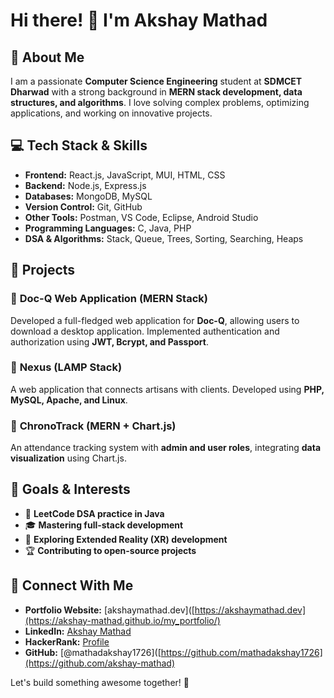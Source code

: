 # Hi there! 👋 I'm Akshay Mathad

## 🚀 About Me
I am a passionate **Computer Science Engineering** student at **SDMCET Dharwad** with a strong background in **MERN stack development, data structures, and algorithms**. I love solving complex problems, optimizing applications, and working on innovative projects.

## 💻 Tech Stack & Skills
- **Frontend:** React.js, JavaScript, MUI, HTML, CSS
- **Backend:** Node.js, Express.js
- **Databases:** MongoDB, MySQL
- **Version Control:** Git, GitHub
- **Other Tools:** Postman, VS Code, Eclipse, Android Studio
- **Programming Languages:** C, Java, PHP
- **DSA & Algorithms:** Stack, Queue, Trees, Sorting, Searching, Heaps

## 🌟 Projects
### 📌 **Doc-Q Web Application** (MERN Stack)
Developed a full-fledged web application for **Doc-Q**, allowing users to download a desktop application. Implemented authentication and authorization using **JWT, Bcrypt, and Passport**.

### 📌 **Nexus (LAMP Stack)**
A web application that connects artisans with clients. Developed using **PHP, MySQL, Apache, and Linux**.

### 📌 **ChronoTrack (MERN + Chart.js)**
An attendance tracking system with **admin and user roles**, integrating **data visualization** using Chart.js.

## 🎯 Goals & Interests
- 🚀 **LeetCode DSA practice in Java**
- 🎓 **Mastering full-stack development**
- 🤖 **Exploring Extended Reality (XR) development**
- 🏆 **Contributing to open-source projects**

## 🔗 Connect With Me
- **Portfolio Website:** [akshaymathad.dev]([https://akshaymathad.dev](https://akshay-mathad.github.io/my_portfolio/)
- **LinkedIn:** [Akshay Mathad](https://www.linkedin.com/in/akshay-mathad-5a237a259)
- **HackerRank:** [Profile](https://www.hackerrank.com/profile/mathadakshay1726)
- **GitHub:** [@mathadakshay1726]([https://github.com/mathadakshay1726](https://github.com/akshay-mathad)

Let's build something awesome together! 🚀

